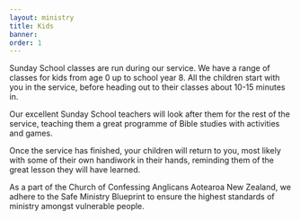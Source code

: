 ```yaml
---
layout: ministry
title: Kids
banner:
order: 1
---
```


Sunday School classes are run during our service. We have a range of classes for kids from age 0 up to school year 8. All the children start with you in the service, before heading out to their classes about 10-15 minutes in.

Our excellent Sunday School teachers will look after them for the rest of the service, teaching them a great programme of Bible studies with activities and games.

<!--excerpt end-->

Once the service has finished, your children will return to you, most likely with some of their own handiwork in their hands, reminding them of the great lesson they will have learned.

As a part of the Church of Confessing Anglicans Aotearoa New Zealand, we adhere to the Safe Ministry Blueprint to ensure the highest standards of ministry amongst vulnerable people.  

